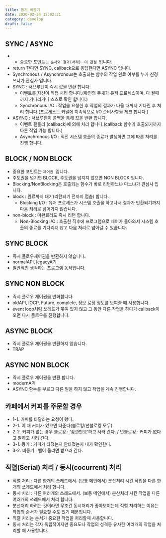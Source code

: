 ```yaml
---
title: 동기 비동기
date: 2020-02-24 12:02:21
category: develop
draft: false
---
```


## SYNC / ASYNC

- - 중요한 포인트는 `순서와 결과(처리)ㅡ이 관점 `입니다.
- return 한다면 SYNC, callback으로 응답한다면 ASYNC 입니다.
- Synchronous / Asynchronous는 호출되는 함수의 작업 완료 여부를 누가 신경쓰냐가 관심사 입니다.
- SYNC : 서브루틴이 즉시 값을 반환 합니다.
  - 이벤트를 자신이 직접 처리 합니다.(확인의 주체가 유저 프로세스이며, 다 될때까지 기다리거나 스스로 확인 합니다.)
  - Synchronous I/O : 작업을 요청한 후 작업의 결과가 나올 때까지 기다린 후 처리 합니다.(프로세스는 커널에 지속적으로 I/O 준비사항을 체크 합니다.)
- ASYNC : 서브루틴이 콜백을 통해 값을 반환 합니다.
  - 이벤트 핸들러 (callback)에 의해 처리 합니다.(callback 함수가 호출되기까지 다른 작업 가능 합니다.)
  - Asynchronous I/O : 직전 시스템 호출의 종료가 발생하면 그에 따른 처리를 진행 합니다.

## BLOCK / NON BLOCK

- 중요한 포인트는 `제어권 `입니다.
- 주도권을 넘기면 BLOCK, 주도권을 넘지지 않으면 NON BLOCK 입니다.
- Blocking/NonBlocking은 호출되는 함수가 바로 리턴하느냐 마느냐가 관심사 입니다.
- block : 완료까지 대기(리턴되기 전까지 멈춤) 합니다.
  - Blocking I/O : 유저 프로세스가 시스템 호출을 하고나서 결과가 반환되기까지 다음 처리로 넘어가지 않습니다.
- non-block : 미완료라도 즉시 리턴 합니다.
  - Non-Blocking I/O : 호출한 직후에 프로그램으로 제어가 돌아와서 시스템 호출의 종료를 기다리지 않고 다음 처리로 넘어갈 수 있습니다.

## SYNC BLOCK

- 즉시 플로우제어권을 반환하지 않습니다.
- normalAPI, legacyAPI
- 일반적인 생각하는 프로그램 동작입니다.

## SYNC NON BLOCK

- 즉시 플로우 제어권을 반화합니다.
- oldAPI, IOCP, Future, complete, 정보 로딩 정도를 보여줄 때 사용합니다.
- event loop처럼 쓰레드가 묶여 있지 않고 그 동안 다른 작업을 하다가 callback이 오면 다시 플로우를 진행합니다.

## ASYNC BLOCK

- 즉시 플로우 제어권을 반환하지 않습니다.
- TRAP

## ASYNC NON BLOCK

- 즉시 플로우 제어권을 반환 합니다.
- modernAPI
- ASYNC 함수를 부르고 다른 일을 하지 않고 작업을 계속 진행합니다.

## 카페에서 커피를 주문할 경우

- 1-1. 커피를 타달라는 요청이 왔다.
- 2-1. 이 때 커피가 있으면 타준다(블로킹/넌블로킹 모두)
- 2-2. 커피가 없는 경우 블로킹 : '잠깐만요'하고 사러 간다. / 넌블로킹 : 커피가 없다고 말하고 사러 간다.
- 3-1. 동기 : 커피가 타졌는지 안타졌는지 내가 확인한다.
- 3-2. 비동기 : 벨이 울리면 받으러 간다.

## 직렬(Serial) 처리 / 동시(cocurrent) 처리

- 직렬 처리 : 다른 한개의 쓰레드에서. (보통 메인에서) 분산처리 시킨 작업을 다른 한개의 쓰레드에서 처리 합니다.
- 동시 처리 : 다른 여러개의 쓰레드에서. (보통 메인에서) 분산처리 시킨 작업을 다른 여러개의 쓰레드에서 처리 합니다.
- 분선처리 하려는 것이라면 무조건 동시처리가 좋아보이는데 직렬 처리하는 이유는 작업의 순서가 필요할 수도 있기 때문입니다.
- 직렬 처리는 순서가 중요한 작업을 처리할때 사용합니다.
- 동시 처리는 각자 독립적이지만 중요도나 작업의 성격등 유사한 여러개의 작업을 처리할 때 사용합니다.
